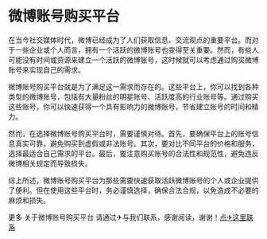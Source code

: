 # 微博账号购买平台

在当今社交媒体时代，微博已经成为了人们获取信息、交流观点的重要平台。而对于一些企业或个人而言，拥有一个活跃的微博账号也变得至关重要。然而，有些人可能没有时间或资源来建立一个活跃的微博账号，这时候就可以考虑通过购买微博账号来实现自己的需求。

微博账号购买平台就是为了满足这一需求而存在的。这些平台上，你可以找到各种类型的微博账号，包括有大量粉丝的明星账号、活跃度高的行业账号等。通过购买这些账号，你可以快速获得一个具有影响力的微博账号，节省建立账号的时间和精力。

然而，在选择微博账号购买平台时，需要谨慎对待。首先，要确保平台上的账号信息真实可靠，避免购买到虚假或非法账号。其次，要对比不同平台的价格和服务，选择最适合自己需求的平台。最后，要注意购买账号的合法性和规范性，避免违反微博相关规定而导致损失。

综上所述，微博账号购买平台为那些需要快速获取活跃微博账号的个人或企业提供了便利。但在使用这些平台时，务必谨慎选择，确保合法合规，以免造成不必要的麻烦和损失。

更多 关于微博账号购买平台 请通过✈与我们联系，感谢阅读，谢谢！[点✈这里联系](https://cc.k02.cc)